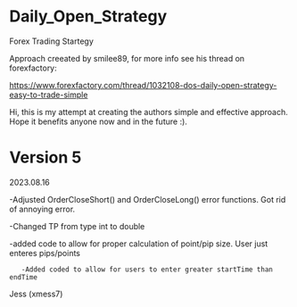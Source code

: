 # Daily_Open_Strategy

Forex Trading Startegy

Approach creeated by smilee89, for more info see his thread on forexfactory:

https://www.forexfactory.com/thread/1032108-dos-daily-open-strategy-easy-to-trade-simple

Hi, this is my attempt at creating the authors simple and effective approach.  Hope it benefits anyone now and in the future :).

# Version 5

2023.08.16

-Adjusted OrderCloseShort() and OrderCloseLong() error functions. Got rid of annoying error.

-Changed TP from type int to double 

-added code to allow for proper calculation of point/pip size.  User just enteres pips/points 

       -Added coded to allow for users to enter greater startTime than endTime       

Jess (xmess7)
